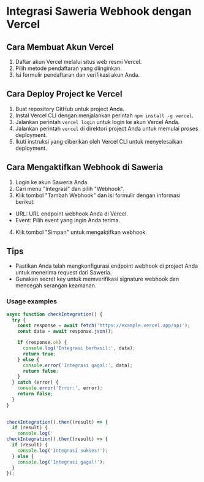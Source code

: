 # Integrasi Saweria Webhook dengan Vercel

## Cara Membuat Akun Vercel
1. Daftar akun Vercel melalui situs web resmi Vercel.
2. Pilih metode pendaftaran yang diinginkan.
3. Isi formulir pendaftaran dan verifikasi akun Anda.

## Cara Deploy Project ke Vercel
1. Buat repository GitHub untuk project Anda.
2. Instal Vercel CLI dengan menjalankan perintah `npm install -g vercel`.
3. Jalankan perintah `vercel login` untuk login ke akun Vercel Anda.
4. Jalankan perintah `vercel` di direktori project Anda untuk memulai proses deployment.
5. Ikuti instruksi yang diberikan oleh Vercel CLI untuk menyelesaikan deployment.

## Cara Mengaktifkan Webhook di Saweria
1. Login ke akun Saweria Anda.
2. Cari menu "Integrasi" dan pilih "Webhook".
3. Klik tombol "Tambah Webhook" dan isi formulir dengan informasi berikut:
 * URL: URL endpoint webhook Anda di Vercel.
 * Event: Pilih event yang ingin Anda terima.
4. Klik tombol "Simpan" untuk mengaktifkan webhook.

## Tips
* Pastikan Anda telah mengkonfigurasi endpoint webhook di project Anda untuk menerima request dari Saweria.
* Gunakan secret key untuk memverifikasi signature webhook dan mencegah serangan keamanan.

### Usage examples
```js
async function checkIntegration() {
  try {
    const response = await fetch('https://example.vercel.app/api');       
    const data = await response.json();

    if (response.ok) {
      console.log('Integrasi berhasil:', data);
      return true;
    } else {
      console.error('Integrasi gagal:', data);
      return false;
    }
  } catch (error) {
    console.error('Error:', error);
    return false;
  }
}

                    
checkIntegration().then((result) => {
  if (result) {
    console.log('
checkIntegration().then((result) => {
  if (result) {
    console.log('Integrasi sukses!');
  } else {
    console.log('Integrasi gagal!');
  }
});
```
